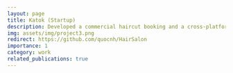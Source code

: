 ```yaml
---
layout: page
title: Katok (Startup)
description: Developed a commercial haircut booking and a cross-platform mobile app that enables users to virtually change hair color using computer vision and image processing techniques.
img: assets/img/project3.png
redirect: https://github.com/quocnh/HairSalon
importance: 1
category: work
related_publications: true
---
```

